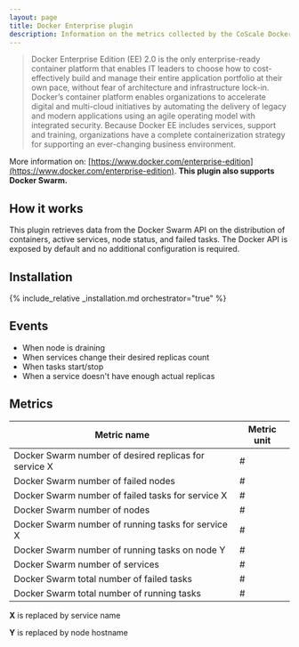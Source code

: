 ```yaml
---
layout: page
title: Docker Enterprise plugin
description: Information on the metrics collected by the CoScale Docker Swarm plugin.
---
```


> Docker Enterprise Edition (EE) 2.0 is the only enterprise-ready container platform that enables IT leaders to choose how to cost-effectively build and manage their entire application portfolio at their own pace, without fear of architecture and infrastructure lock-in. Docker’s container platform enables organizations to accelerate digital and multi-cloud initiatives by automating the delivery of legacy and modern applications using an agile operating model with integrated security. Because Docker EE includes services, support and training, organizations have a complete containerization strategy for supporting an ever-changing business environment.

More information on: [https://www.docker.com/enterprise-edition](https://www.docker.com/enterprise-edition). **This plugin also supports Docker Swarm.**

## How it works

This plugin retrieves data from the Docker Swarm API on the distribution of containers, active services, node status, and failed tasks. The Docker API is exposed by default and no additional configuration is required.

## Installation

{% include_relative _installation.md orchestrator="true" %}

## Events

* When node is draining
* When services change their desired replicas count
* When tasks start/stop
* When a service doesn't have enough actual replicas

## Metrics

| Metric name                                           | Metric unit |
|-------------------------------------------------------|-------------|
| Docker Swarm number of desired replicas for service X | #           |
| Docker Swarm number of failed nodes                   | #           |
| Docker Swarm number of failed tasks for service X     | #           |
| Docker Swarm number of nodes                          | #           |
| Docker Swarm number of running tasks for service X    | #           |
| Docker Swarm number of running tasks on node Y        | #           |
| Docker Swarm number of services                       | #           |
| Docker Swarm total number of failed tasks             | #           |
| Docker Swarm total number of running tasks            | #           |

**X** is replaced by service name

**Y** is replaced by node hostname
